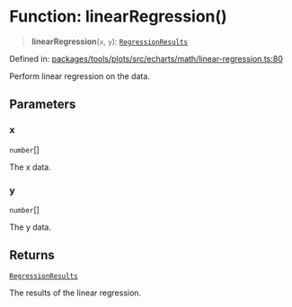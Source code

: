# Function: linearRegression()

> **linearRegression**(`x`, `y`): [`RegressionResults`](../type-aliases/RegressionResults.md)

Defined in: [packages/tools/plots/src/echarts/math/linear-regression.ts:80](https://github.com/GeoDaCenter/openassistant/blob/0a6a7e7306d75a25dc968b3117f04cb7bd613bec/packages/tools/plots/src/echarts/math/linear-regression.ts#L80)

Perform linear regression on the data.

## Parameters

### x

`number`[]

The x data.

### y

`number`[]

The y data.

## Returns

[`RegressionResults`](../type-aliases/RegressionResults.md)

The results of the linear regression.
